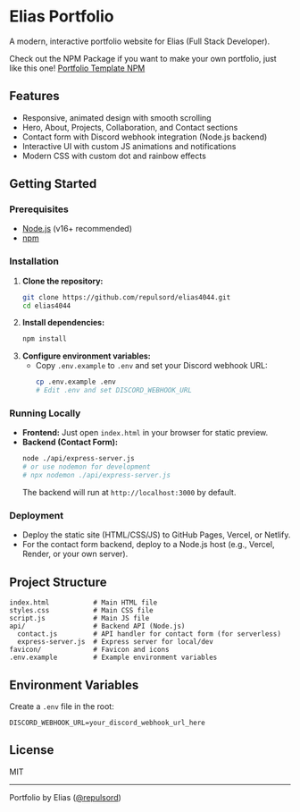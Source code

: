 # Elias Portfolio

A modern, interactive portfolio website for Elias (Full Stack Developer).

Check out the NPM Package if you want to make your own portfolio, just like this one!
[Portfolio Template NPM](https://github.com/elias4044/portfolio-template)

## Features
- Responsive, animated design with smooth scrolling
- Hero, About, Projects, Collaboration, and Contact sections
- Contact form with Discord webhook integration (Node.js backend)
- Interactive UI with custom JS animations and notifications
- Modern CSS with custom dot and rainbow effects

## Getting Started

### Prerequisites
- [Node.js](https://nodejs.org/) (v16+ recommended)
- [npm](https://www.npmjs.com/)

### Installation
1. **Clone the repository:**
   ```sh
   git clone https://github.com/repulsord/elias4044.git
   cd elias4044
   ```
2. **Install dependencies:**
   ```sh
   npm install
   ```
3. **Configure environment variables:**
   - Copy `.env.example` to `.env` and set your Discord webhook URL:
     ```sh
     cp .env.example .env
     # Edit .env and set DISCORD_WEBHOOK_URL
     ```

### Running Locally
- **Frontend:**
  Just open `index.html` in your browser for static preview.
- **Backend (Contact Form):**
  ```sh
  node ./api/express-server.js
  # or use nodemon for development
  # npx nodemon ./api/express-server.js
  ```
  The backend will run at `http://localhost:3000` by default.

### Deployment
- Deploy the static site (HTML/CSS/JS) to GitHub Pages, Vercel, or Netlify.
- For the contact form backend, deploy to a Node.js host (e.g., Vercel, Render, or your own server).

## Project Structure
```
index.html           # Main HTML file
styles.css           # Main CSS file
script.js            # Main JS file
api/                 # Backend API (Node.js)
  contact.js         # API handler for contact form (for serverless)
  express-server.js  # Express server for local/dev
favicon/             # Favicon and icons
.env.example         # Example environment variables
```

## Environment Variables
Create a `.env` file in the root:
```
DISCORD_WEBHOOK_URL=your_discord_webhook_url_here
```

## License
MIT

---
Portfolio by Elias ([@repulsord](https://github.com/repulsord))
